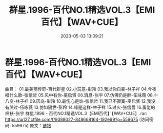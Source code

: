 ﻿---
title: 群星.1996-百代NO.1精选VOL.3【EMI百代】【WAV+CUE】
date: 2023-05-03 13:09:21
categories: WAV车载音乐、镜像
tags: 华语中文
---
# 群星.1996-百代NO.1精选VOL.3【EMI百代】【WAV+CUE】

曲目：
01.最美丽传奇-百代群星
02.小玩意-彭羚
03.我以你自豪-林子祥
04.今夜唱什么歌-张信哲
05.风中有你-巫启贤
06.消息-张宇
07.仿佛仍是醉-伍咏薇
08.十八变-林子祥
09.囚鸟-彭羚
10.最伤心是谁-张信哲
11.我已不寂寞-巫启贤
12.我没有哭过-伍咏薇
13.仿如隔世-彭羚
14.缘是这样-林子祥
15.过火-张信哲
16.蛋佬的棉袄-张宇
群星.1996 - 百代NO.1精选VOL.3【EMI百代】【WAV+CUE】.rar: https://url27.ctfile.com/f/9388027-848668164-192e99?p=559675
(访问密码: 559675)
原文：[链接](https://blog.sina.com.cn/s/blog_1647c7e76010311py.html)